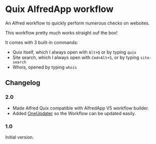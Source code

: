 # Quix AlfredApp workflow
An Alfred workflow to quickly perform numerous checks on websites.

This workflow pretty much works straight ouf the box!

It comes with 3 built-in commands:

- Quix itself, which I always open with `Alt+Q` or by typing `quix`
- Site search, which I always open with `Cmd+Alt+S`, or by typing `site-search`
- Whois, opened by typing `whois`

## Changelog

### 2.0

* Made Alfred Quix compatible with AlfredApp V5 workflow builder.
* Added [OneUpdater](https://www.alfredforum.com/topic/9224-oneupdater-%E2%80%94-update-workflows-with-a-single-node/) so the Workflow can be updated easily.

### 1.0

Initial version.